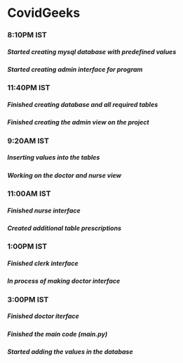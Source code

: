 # CovidGeeks

### 8:10PM IST
##### Started creating mysql database with predefined values
##### Started creating admin interface for program

### 11:40PM IST
##### Finished creating database and all required tables
##### Finished creating the admin view on the project

### 9:20AM IST
##### Inserting values into the tables
##### Working on the doctor and nurse view

### 11:00AM IST
##### Finished nurse interface
##### Created additional table prescriptions

### 1:00PM IST
##### Finished clerk interface
##### In process of making doctor interface

### 3:00PM IST
##### Finished doctor iterface
##### Finished the main code (main.py)
##### Started adding the values in the database
